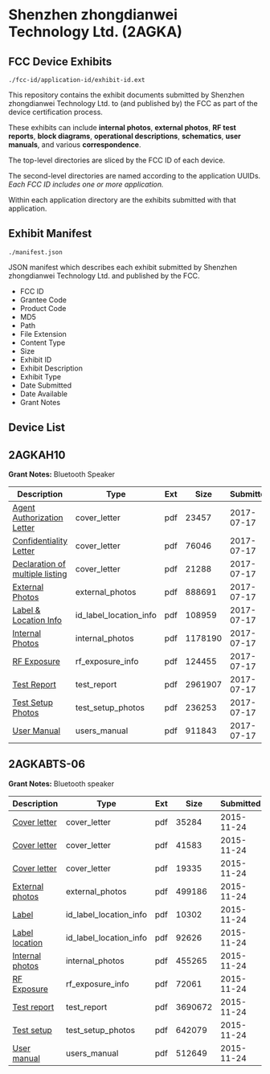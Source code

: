 # Shenzhen zhongdianwei Technology Ltd. (2AGKA)
## FCC Device Exhibits

```
./fcc-id/application-id/exhibit-id.ext
```

This repository contains the exhibit documents submitted by Shenzhen zhongdianwei Technology Ltd. to (and published by) the FCC as part of the device certification process.

These exhibits can include **internal photos**, **external photos**, **RF test reports**, **block diagrams**, **operational descriptions**, **schematics**, **user manuals**, and various **correspondence**.

The top-level directories are sliced by the FCC ID of each device.

The second-level directories are named according to the application UUIDs. *Each FCC ID includes one or more application.*

Within each application directory are the exhibits submitted with that application. 

## Exhibit Manifest

```
./manifest.json
```

JSON manifest which describes each exhibit submitted by Shenzhen zhongdianwei Technology Ltd. and published by the FCC.

- FCC ID
- Grantee Code
- Product Code
- MD5
- Path
- File Extension
- Content Type
- Size
- Exhibit ID
- Exhibit Description
- Exhibit Type
- Date Submitted
- Date Available
- Grant Notes

## Device List
## 2AGKAH10
**Grant Notes:** Bluetooth Speaker

| Description | Type | Ext | Size | Submitted | Available |
| ----------- | ---- | --- | ---- | --------- | --------- |
| [Agent Authorization Letter](2AGKAH10/261f0614168c9a4fb9c7f14a5d94e4a6/3467462.pdf) | cover_letter | pdf | 23457 | 2017-07-17 | 2017-07-17 |
| [Confidentiality Letter](2AGKAH10/261f0614168c9a4fb9c7f14a5d94e4a6/3467463.pdf) | cover_letter | pdf | 76046 | 2017-07-17 | 2017-07-17 |
| [Declaration of multiple listing](2AGKAH10/261f0614168c9a4fb9c7f14a5d94e4a6/3467464.pdf) | cover_letter | pdf | 21288 | 2017-07-17 | 2017-07-17 |
| [External Photos](2AGKAH10/261f0614168c9a4fb9c7f14a5d94e4a6/3467461.pdf) | external_photos | pdf | 888691 | 2017-07-17 | 2017-07-17 |
| [Label & Location Info](2AGKAH10/261f0614168c9a4fb9c7f14a5d94e4a6/3467465.pdf) | id_label_location_info | pdf | 108959 | 2017-07-17 | 2017-07-17 |
| [Internal Photos](2AGKAH10/261f0614168c9a4fb9c7f14a5d94e4a6/3467466.pdf) | internal_photos | pdf | 1178190 | 2017-07-17 | 2017-07-17 |
| [RF Exposure](2AGKAH10/261f0614168c9a4fb9c7f14a5d94e4a6/3467469.pdf) | rf_exposure_info | pdf | 124455 | 2017-07-17 | 2017-07-17 |
| [Test Report](2AGKAH10/261f0614168c9a4fb9c7f14a5d94e4a6/3467467.pdf) | test_report | pdf | 2961907 | 2017-07-17 | 2017-07-17 |
| [Test Setup Photos](2AGKAH10/261f0614168c9a4fb9c7f14a5d94e4a6/3467471.pdf) | test_setup_photos | pdf | 236253 | 2017-07-17 | 2017-07-17 |
| [User Manual](2AGKAH10/261f0614168c9a4fb9c7f14a5d94e4a6/3467472.pdf) | users_manual | pdf | 911843 | 2017-07-17 | 2017-07-17 |
## 2AGKABTS-06
**Grant Notes:** Bluetooth speaker

| Description | Type | Ext | Size | Submitted | Available |
| ----------- | ---- | --- | ---- | --------- | --------- |
| [Cover letter](2AGKABTS-06/2a486a21d93a66a3fd823ad73c53f0e1/2821018.pdf) | cover_letter | pdf | 35284 | 2015-11-24 | 2015-11-24 |
| [Cover letter](2AGKABTS-06/2a486a21d93a66a3fd823ad73c53f0e1/2821019.pdf) | cover_letter | pdf | 41583 | 2015-11-24 | 2015-11-24 |
| [Cover letter](2AGKABTS-06/2a486a21d93a66a3fd823ad73c53f0e1/2821020.pdf) | cover_letter | pdf | 19335 | 2015-11-24 | 2015-11-24 |
| [External photos](2AGKABTS-06/2a486a21d93a66a3fd823ad73c53f0e1/2821021.pdf) | external_photos | pdf | 499186 | 2015-11-24 | 2015-11-24 |
| [Label](2AGKABTS-06/2a486a21d93a66a3fd823ad73c53f0e1/2821022.pdf) | id_label_location_info | pdf | 10302 | 2015-11-24 | 2015-11-24 |
| [Label location](2AGKABTS-06/2a486a21d93a66a3fd823ad73c53f0e1/2821023.pdf) | id_label_location_info | pdf | 92626 | 2015-11-24 | 2015-11-24 |
| [Internal photos](2AGKABTS-06/2a486a21d93a66a3fd823ad73c53f0e1/2821024.pdf) | internal_photos | pdf | 455265 | 2015-11-24 | 2015-11-24 |
| [RF Exposure](2AGKABTS-06/2a486a21d93a66a3fd823ad73c53f0e1/2821026.pdf) | rf_exposure_info | pdf | 72061 | 2015-11-24 | 2015-11-24 |
| [Test report](2AGKABTS-06/2a486a21d93a66a3fd823ad73c53f0e1/2821028.pdf) | test_report | pdf | 3690672 | 2015-11-24 | 2015-11-24 |
| [Test setup](2AGKABTS-06/2a486a21d93a66a3fd823ad73c53f0e1/2821029.pdf) | test_setup_photos | pdf | 642079 | 2015-11-24 | 2015-11-24 |
| [User manual](2AGKABTS-06/2a486a21d93a66a3fd823ad73c53f0e1/2821030.pdf) | users_manual | pdf | 512649 | 2015-11-24 | 2015-11-24 |

